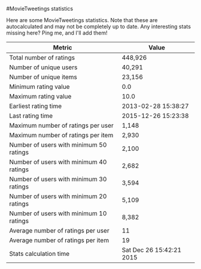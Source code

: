 #MovieTweetings statistics

Here are some MovieTweetings statistics. Note that these are autocalculated and may not be completely up to date. Any interesting stats missing here? Ping me, and I'll add them!

Metric | Value
--- | ---
Total number of ratings                 | 448,926
Number of unique users                  | 40,291
Number of unique items                  | 23,156
Minimum rating value                    | 0.0
Maximum rating value                    | 10.0
Earliest rating time                    | 2013-02-28 15:38:27
Last rating time                        | 2015-12-26 15:23:38
Maximum number of ratings per user      | 1,148
Maximum number of ratings per item      | 2,930
Number of users with minimum 50 ratings | 2,100
Number of users with minimum 40 ratings | 2,682
Number of users with minimum 30 ratings | 3,594
Number of users with minimum 20 ratings | 5,109
Number of users with minimum 10 ratings | 8,382
Average number of ratings per user      | 11
Average number of ratings per item      | 19
Stats calculation time                  | Sat Dec 26 15:42:21 2015

